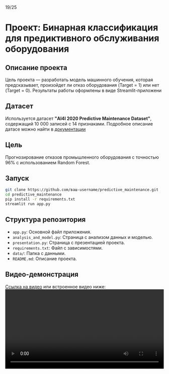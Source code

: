19/25
# Проект: Бинарная классификация для предиктивного обслуживания оборудования
## Описание проекта
Цель проекта — разработать модель машинного обучения, которая
предсказывает, произойдет ли отказ оборудования (Target = 1) или нет
(Target = 0). Результаты работы оформлены в виде Streamlit-приложени
## Датасет
Используется датасет **"AI4I 2020 Predictive Maintenance Dataset"**,
содержащий 10 000 записей с 14 признаками. Подробное описание датасе
можно найти в [документации](https://archive.ics.uci.edu/dataset/601/predictive+maintenance+data)

## Цель
Прогнозирование отказов промышленного оборудования с точностью 96% с использованием Random Forest.

## Запуск
```bash
git clone https://github.com/ваш-username/predictive_maintenance.git
cd predictive_maintenance
pip install -r requirements.txt
streamlit run app.py
```

## Структура репозитория
- `app.py`: Основной файл приложения.
- `analysis_and_model.py`: Страница с анализом данных и моделью.
- `presentation.py`: Страница с презентацией проекта.
- `requirements.txt`: Файл с зависимостями.
- `data/`: Папка с данными.
- `README.md`: Описание проекта.
## Видео-демонстрация
[Ссылка на видео](video/demo.mp4) или встроенное видео ниже:
<video src="video/demo.mp4" controls width="100%"></video>
